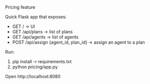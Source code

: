 Pricing feature

Quick Flask app that exposes:
- GET / -> UI
- GET /api/plans -> list of plans
- GET /api/agents -> list of agents
- POST /api/assign {agent_id, plan_id} -> assign an agent to a plan

Run:

1. pip install -r requirements.txt
2. python pricing/app.py

Open http://localhost:8080
